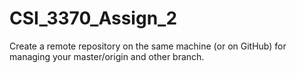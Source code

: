 # CSI_3370_Assign_2

Create	a	remote	repository	on	the	same	machine (or	
on	GitHub) for	managing	your	master/origin	and	 other	 branch.
